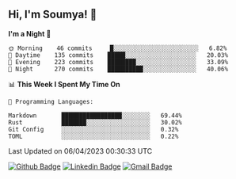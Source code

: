 ## Hi, I'm Soumya! 👋

<!--START_SECTION:waka-->
**I'm a Night 🦉** 

```text
🌞 Morning    46 commits     █░░░░░░░░░░░░░░░░░░░░░░░░   6.82% 
🌆 Daytime    135 commits    █████░░░░░░░░░░░░░░░░░░░░   20.03% 
🌃 Evening    223 commits    ████████░░░░░░░░░░░░░░░░░   33.09% 
🌙 Night      270 commits    ██████████░░░░░░░░░░░░░░░   40.06%

```


📊 **This Week I Spent My Time On** 

```text
💬 Programming Languages: 

Markdown       █████████████████░░░░░░░░   69.44% 
Rust           ███████░░░░░░░░░░░░░░░░░░   30.02% 
Git Config     ░░░░░░░░░░░░░░░░░░░░░░░░░   0.32% 
TOML           ░░░░░░░░░░░░░░░░░░░░░░░░░   0.22%
```


 Last Updated on 06/04/2023 00:30:33 UTC
<!--END_SECTION:waka-->

[![Github Badge](https://img.shields.io/badge/-rubyruins-grey?style=for-the-badge&logo=github&logoColor=white&link=https://github.com/rubyruins/)](https://www.github.com/rubyruins/) 
[![Linkedin Badge](https://img.shields.io/badge/-Soumya%20Parekh-0072b1?style=for-the-badge&logo=Linkedin&logoColor=white&link=https://www.linkedin.com/in/Soumya-Parekh/)](https://www.linkedin.com/in/Soumya-Parekh/) 
[![Gmail Badge](https://img.shields.io/badge/-soumyaparekh.me@gmail.com-c14438?style=for-the-badge&logo=Gmail&logoColor=white&link=mailto:soumyaparekh.me@gmail.com)](mailto:soumyaparekh.me@gmail.com) 
